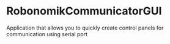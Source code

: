 # RobonomikCommunicatorGUI
Application that allows you to quickly create control panels for communication using serial port
